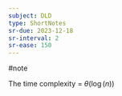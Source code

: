 ```yaml
---
subject: DLD
type: ShortNotes
sr-due: 2023-12-18
sr-interval: 2
sr-ease: 150
---
```

#note

The time complexity  = $\theta\left(\log\left(n\right)\right)$
 
